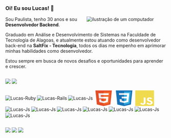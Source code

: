 ### Oi! Eu sou <strong>Lucas</strong>! 👋
<div>
<img src="https://raw.githubusercontent.com/MicaelliMedeiros/micaellimedeiros/master/image/computer-illustration.png" alt="ilustração de um computador" min-width="400px" max-width="250px" width="250px" align="right">

 <p align="left"> 
   Sou Paulista, tenho 30 anos e sou <strong>Desenvolvedor Backend</strong>.
   
   Graduado em Análise e Desenvolvimento de Sistemas na Faculdade de Tecnologia de Alagoas, e atualmente estou atuando como desenvolvedor back-end na <strong>SaltFix - Tecnologia</strong>, todos os dias me empenho em aprimorar minhas habilidades como desenvolvedor.
   
   Estou sempre em busca de novos desafios e oportunidades para aprender e crescer.
  <h2 align="left">
 </p>
</div>

<div>
 <img loading="lazy" height="180em" src="https://github-readme-stats.vercel.app/api?username=Lucas-SilvaGit&show_icons=true&theme=dark&include_all_commits=true&count_private=true"/>
 
 <img height="180em" src="https://github-readme-stats.vercel.app/api/top-langs/?username=Lucas-SilvaGit&layout=compact&langs_count=7&theme=dark"/>
</div> 

<div style="display: inline-block"><br>
  <img align="center" alt="Lucas-Ruby" height="50" width="60" src="https://cdn.jsdelivr.net/gh/devicons/devicon/icons/ruby/ruby-original.svg">
  <img align="center" alt="Lucas-Rails" height="50" width="60" src="https://cdn.jsdelivr.net/gh/devicons/devicon/icons/rails/rails-original-wordmark.svg">
  <img align="center" alt="Lucas-Js" height="50" width="60" src="https://cdn.jsdelivr.net/gh/devicons/devicon/icons/nodejs/nodejs-original.svg">
  <img align="center" alt="Lucas-HTML" height="50" width="60" src="https://raw.githubusercontent.com/devicons/devicon/master/icons/html5/html5-original.svg">
  <img align="center" alt="Lucas-CSS" height="50" width="60" src="https://raw.githubusercontent.com/devicons/devicon/master/icons/css3/css3-original.svg">
  <img align="center" alt="Lucas-Js" height="50" width="60" src="https://raw.githubusercontent.com/devicons/devicon/master/icons/javascript/javascript-plain.svg">
  <img align="center" alt="Lucas-Js" height="50" width="60" src="https://cdn.jsdelivr.net/gh/devicons/devicon/icons/react/react-original.svg">
  <img align="center" alt="Lucas-Js" height="50" width="60" src="https://cdn.jsdelivr.net/gh/devicons/devicon/icons/postgresql/postgresql-original.svg">
  <img align="center" alt="Lucas-Js" height="50" width="60" src="https://cdn.jsdelivr.net/gh/devicons/devicon/icons/mysql/mysql-original.svg">
  <img align="center" alt="Lucas-Js" height="50" width="60" src="https://cdn.jsdelivr.net/gh/devicons/devicon/icons/rspec/rspec-original.svg">
  <img align="center" alt="Lucas-Js" height="50" width="60" src="https://cdn.jsdelivr.net/gh/devicons/devicon/icons/bootstrap/bootstrap-original.svg">
  <img align="center" alt="Lucas-Js" height="50" width="60" src="https://cdn.jsdelivr.net/gh/devicons/devicon/icons/bitbucket/bitbucket-original.svg">
  <img align="center" alt="Lucas-Js" height="50" width="60" src="https://cdn.jsdelivr.net/gh/devicons/devicon/icons/docker/docker-plain.svg">  



</div>

##

<div>
  <a href="https://www.linkedin.com/in/lucas-silva-423239120" target="_blank"><img src="https://img.shields.io/badge/-LinkedIn-%230077B5?style=for-the-badge&logo=linkedin&logoColor=white" target="_blank"></a> 
  <a href = "mailto:lucasnba2324@gmail.com"><img src="https://img.shields.io/badge/-Gmail-%23333?style=for-the-badge&logo=gmail&logoColor=white" target="_blank"></a>
  <a href="https://instagram.com/lucas23_ofc" target="_blank"><img src="https://img.shields.io/badge/-Instagram-%23E4405F?style=for-the-badge&logo=instagram&logoColor=white" target="_blank"></a>
</div>
